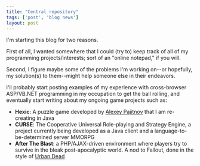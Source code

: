 ```yaml
---
title: "Central repository"
tags: ['post', 'blog news']
layout: post
---
```


I'm starting this blog for two reasons.

First of all, I wanted somewhere that I could (try to) keep track of all
of my programming projects/interests; sort of an "online notepad," if
you will.

Second, I figure maybe some of the problems I'm working on--or
hopefully, my solution(s) to them--might help someone else in their
endeavors.<!--more-->

I'll probably start posting examples of my experience with cross-browser
ASP/VB.NET programming in my occupation to get the ball rolling, and
eventually start writing about my ongoing game projects such as:

-   <span style="font-weight: bold;">Hexic</span>: A puzzle game
    developed by [Alexey
    Pajitnov](http://en.wikipedia.org/wiki/Alexey_Pajitnov) that I am
    re-creating in Java
-   <span style="font-weight: bold;">CURSE</span>: The Cooperative
    Universal Role-playing and Strategy Engine, a project currently
    being developed as a Java client and a language-to-be-determined
    server MMORPG
-   <span style="font-weight: bold;">After The Blast</span>: a
    PHP/AJAX-driven environment where players try to survive in the
    bleak post-apocalyptic world. A nod to Fallout, done in the style of
    [Urban Dead](http://www.urbandead.com/)


